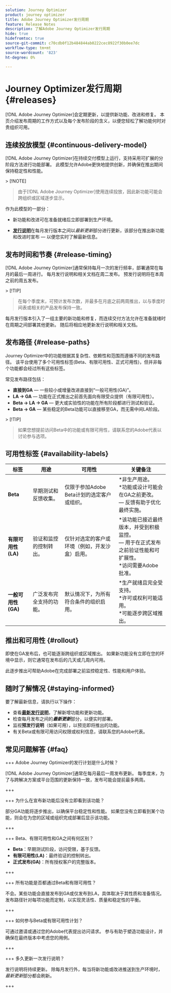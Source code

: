 ```yaml
---
solution: Journey Optimizer
product: journey optimizer
title: Adobe Journey Optimizer发行周期
feature: Release Notes
description: 了解Adobe Journey Optimizer发行周期
hide: true
hidefromtoc: true
source-git-commit: c70cdb0f12b484844ab0222cec8922f30b0ee7dc
workflow-type: tm+mt
source-wordcount: '823'
ht-degree: 0%

---
```


# Journey Optimizer发行周期 {#releases}

[!DNL Adobe Journey Optimizer]会定期更新，以提供新功能、改进和修复。 本页介绍发布周期的工作方式以及每个发布阶段的含义，以便您轻松了解功能何时对贵组织可用。

## 连续投放模型 {#continuous-delivery-model}

[!DNL Adobe Journey Optimizer]在持续交付模型上运行，支持采用可扩展的分阶段方法进行功能部署。 此模型允许Adobe更快地提供创新，并确保在推出期间保持稳定性和性能。

&#x200B;> [!NOTE]
>
> 由于[!DNL Adobe Journey Optimizer]使用连续投放，因此新功能可能会跨组织或区域逐步显示。

作为此模型的一部分：

* 新功能和改进可在准备就绪后立即部署到生产环境。

* [**发行说明**](release-notes.md)&#x200B;在每月发行版本之间以&#x200B;_最新更新_&#x200B;部分进行更新，该部分在推出新功能和改进时宣布 — 以便您实时了解最新信息。

## 发布时间和节奏 {#release-timing}

[!DNL Adobe Journey Optimizer]通常保持每月一次的发行频率，部署通常在每月的最后一周进行。 每月发行说明和相关文档在周二发布。 预发行说明将在本周之前的周五发布。

&#x200B;> [!TIP]
>
> 在每个季度末，可预计发布次数，并最多在月底之前两周推出，以与季度时间表或相关的产品发布保持一致。

每月发行版本引入了一组主要的新功能和修复，而连续交付方法允许在准备就绪时在周期之间部署其他更新。 随后将相应地更新发行说明和相关文档。


## 发布路径 {#release-paths}

Journey Optimizer中的功能根据其复杂性、依赖性和范围而遵循不同的发布路径。 该平台使用了多个可用性标签(Beta、有限可用性、正式可用性)，但并非每个功能都会经过所有这些标签。

常见发布路径包括：

* **直接到GA** — 一些较小或增量改进直接到“一般可用性(GA)”。
* **LA → GA** — 功能在正式推出之前首先面向有限受众提供（有限可用性）。
* **Beta → LA → GA** — 更大或实验性的功能在所有阶段都进行测试和验证。
* **Beta → GA** — 某些稳定的Beta功能可以直接移至GA，而无需中间LA阶段。

&#x200B;> [!TIP]
>
> 如果您想提前访问Beta中的功能或有限可用性，请联系您的Adobe代表以讨论参与选项。


## 可用性标签 {#availability-labels}

| **标签** | **用途** | **可用性** | **关键备注** |
|------------|-------------|------------------|----------------|
| **Beta** | 早期测试和反馈收集。 | 仅限于参加Adobe Beta计划的选定客户或组织。 | *非生产用途。<br>*功能或设计可能会在GA之前更改。<br> — 反馈有助于优化最终实施。 |
| **有限可用性(LA)** | 验证和监控的控制转出。 | 仅针对选定的客户或环境（例如，开发沙盒）启用。 | *该功能已接近最终版本，并受到积极监控。<br> — 用于在正式发布之前验证性能和可扩展性。<br>*访问需要Adobe批准。 |
| **一般可用性(GA)** | 广泛发布完全支持的功能。 | 默认情况下，为所有符合条件的组织启用。 | *生产就绪且完全受支持。<br>*许可或权利可能适用。<br>*可能逐步跨区域推出。 |


## 推出和可用性 {#rollout}

即使在GA发布后，也可能逐渐跨组织或区域推出。 如果新功能没有立即在您的环境中显示，则它通常在发布后的几天或几周内可用。

此逐步推出可帮助Adobe在完成部署之前监控稳定性、性能和用户体验。


## 随时了解情况 {#staying-informed}

要了解最新信息，请执行以下操作：

* 查看&#x200B;[**最新发行说明**](release-notes.md)，了解新增功能和更新功能。
* 检查每月发布之间的&#x200B;**_最新更新_**&#x200B;部分，以便实时部署。
* 监视&#x200B;**预发行说明**（如果可用），以预览即将推出的功能。
* 有关Beta或有限可用访问权限或权利信息，请联系您的Adobe代表。


## 常见问题解答 {#faq}

+++ Adobe Journey Optimizer的发行计划是什么时候？

[!DNL Adobe Journey Optimizer]通常在每月最后一周发布更新。 每季度末，为了与跨解决方案或平台范围的更新保持一致，发布可能会提前最多两周。

+++

+++ 为什么在宣布新功能后没有立即看到该功能？

部分GA功能将逐步推出，以确保平台稳定性和性能。 如果您没有立即看到某个功能，则会在为您的区域或组织完成部署后显示该功能。

+++

+++ Beta、有限可用性和GA之间有何区别？

* **Beta**：早期测试阶段，访问受限，基于反馈。
* **有限可用性(LA)**：最终验证的控制转出。
* **正式发布(GA)**：所有授权客户的完整版本。

+++

+++ 所有功能是否都通过Beta和有限可用性？

不会。某些功能会直接发布到GA或仅发布到LA，具体取决于其性质和准备情况。发布路径针对每项功能而定制，以实现灵活性、质量和稳定性的平衡。

+++

+++ 如何参与Beta或有限可用性计划？

可通过邀请或通过您的Adobe代表提出访问请求。 参与有助于塑造功能设计，并确保在最终版本中考虑您的用例。

+++

+++ 多久更新一次发行说明？

发行说明将持续更新。 除每月发行外，每当将新功能或改进推送到生产环境时，_最新更新_&#x200B;部分都会刷新。

+++
